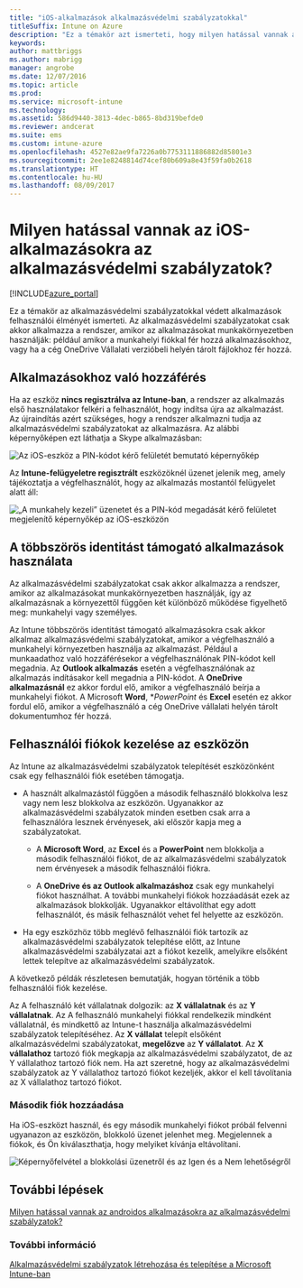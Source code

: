 ```yaml
---
title: "iOS-alkalmazások alkalmazásvédelmi szabályzatokkal"
titleSuffix: Intune on Azure
description: "Ez a témakör azt ismerteti, hogy milyen hatással vannak az iOS-alkalmazásokra az alkalmazásvédelmi szabályzatok.”"
keywords: 
author: mattbriggs
ms.author: mabrigg
manager: angrobe
ms.date: 12/07/2016
ms.topic: article
ms.prod: 
ms.service: microsoft-intune
ms.technology: 
ms.assetid: 586d9440-3813-4dec-b865-8bd319befde0
ms.reviewer: andcerat
ms.suite: ems
ms.custom: intune-azure
ms.openlocfilehash: 4527e82ae9fa7226a0b7753111886882d85801e3
ms.sourcegitcommit: 2ee1e8248814d74cef80b609a8e43f59fa0b2618
ms.translationtype: HT
ms.contentlocale: hu-HU
ms.lasthandoff: 08/09/2017
---
```

# <a name="what-to-expect-when-your-ios-app-is-managed-by-app-protection-policies"></a>Milyen hatással vannak az iOS-alkalmazásokra az alkalmazásvédelmi szabályzatok?

[!INCLUDE[azure_portal](./includes/azure_portal.md)]

Ez a témakör az alkalmazásvédelmi szabályzatokkal védett alkalmazások felhasználói élményét ismerteti. Az alkalmazásvédelmi szabályzatokat csak akkor alkalmazza a rendszer, amikor az alkalmazásokat munkakörnyezetben használják: például amikor a munkahelyi fiókkal fér hozzá alkalmazásokhoz, vagy ha a cég OneDrive Vállalati verzióbeli helyén tárolt fájlokhoz fér hozzá.
##  <a name="accessing-apps"></a>Alkalmazásokhoz való hozzáférés

Ha az eszköz **nincs regisztrálva az Intune-ban**, a rendszer az alkalmazás első használatakor felkéri a felhasználót, hogy indítsa újra az alkalmazást.  Az újraindítás azért szükséges, hogy a rendszer alkalmazni tudja az alkalmazásvédelmi szabályzatokat az alkalmazásra. Az alábbi képernyőképen ezt láthatja a Skype alkalmazásban:


![Az iOS-eszköz a PIN-kódot kérő felületét bemutató képernyőkép](./media/ios-pin-prompt.png)

Az **Intune-felügyeletre regisztrált** eszközöknél üzenet jelenik meg, amely tájékoztatja a végfelhasználót, hogy az alkalmazás mostantól felügyelet alatt áll:

![„A munkahely kezeli” üzenetet és a PIN-kód megadását kérő felületet megjelenítő képernyőkép az iOS-eszközön](./media/ios-managed-devices-pin-prompt.png)

##  <a name="using-apps-with-multi-identity-support"></a>A többszörös identitást támogató alkalmazások használata

Az alkalmazásvédelmi szabályzatokat csak akkor alkalmazza a rendszer, amikor az alkalmazásokat munkakörnyezetben használják, így az alkalmazásnak a környezettől függően két különböző működése figyelhető meg: munkahelyi vagy személyes.  

Az Intune többszörös identitást támogató alkalmazásokra csak akkor alkalmaz alkalmazásvédelmi szabályzatokat, amikor a végfelhasználó a munkahelyi környezetben használja az alkalmazást.  Például a munkaadathoz való hozzáférésekor a végfelhasználónak PIN-kódot kell megadnia.  Az **Outlook alkalmazás** esetén a végfelhasználónak az alkalmazás indításakor kell megadnia a PIN-kódot. A **OneDrive alkalmazásnál** ez akkor fordul elő, amikor a végfelhasználó beírja a munkahelyi fiókot.  A Microsoft **Word**, **PowerPoint* és **Excel** esetén ez akkor fordul elő, amikor a végfelhasználó a cég OneDrive vállalati helyén tárolt dokumentumhoz fér hozzá.
##  <a name="managing-user-accounts-on-the-device"></a>Felhasználói fiókok kezelése az eszközön

Az Intune az alkalmazásvédelmi szabályzatok telepítését eszközönként csak egy felhasználói fiók esetében támogatja.

* A használt alkalmazástól függően a második felhasználó blokkolva lesz vagy nem lesz blokkolva az eszközön. Ugyanakkor az alkalmazásvédelmi szabályzatok minden esetben csak arra a felhasználóra lesznek érvényesek, aki először kapja meg a szabályzatokat.
  * A **Microsoft Word**, az **Excel** és a **PowerPoint** nem blokkolja a második felhasználói fiókot, de az alkalmazásvédelmi szabályzatok nem érvényesek a második felhasználói fiókra.  

  * A **OneDrive és az Outlook alkalmazáshoz** csak egy munkahelyi fiókot használhat.  A további munkahelyi fiókok hozzáadását ezek az alkalmazások blokkolják.  Ugyanakkor eltávolíthat egy adott felhasználót, és másik felhasználót vehet fel helyette az eszközön.

* Ha egy eszközhöz több meglévő felhasználói fiók tartozik az alkalmazásvédelmi szabályzatok telepítése előtt, az Intune alkalmazásvédelmi szabályzatai azt a fiókot kezelik, amelyikre elsőként lettek telepítve az alkalmazásvédelmi szabályzatok.


A következő példák részletesen bemutatják, hogyan történik a több felhasználói fiók kezelése.

Az A felhasználó két vállalatnak dolgozik: az **X vállalatnak** és az **Y vállalatnak**. Az A felhasználó munkahelyi fiókkal rendelkezik mindként vállalatnál, és mindkettő az Intune-t használja alkalmazásvédelmi szabályzatok telepítéséhez. Az **X vállalat** telepít elsőként alkalmazásvédelmi szabályzatokat, **megelőzve** az **Y vállalatot**. Az **X vállalathoz** tartozó fiók megkapja az alkalmazásvédelmi szabályzatot, de az Y vállalathoz tartozó fiók nem. Ha azt szeretné, hogy az alkalmazásvédelmi szabályzatok az Y vállalathoz tartozó fiókot kezeljék, akkor el kell távolítania az X vállalathoz tartozó fiókot.
### <a name="adding-a-second-account"></a>Második fiók hozzáadása

Ha iOS-eszközt használ, és egy második munkahelyi fiókot próbál felvenni ugyanazon az eszközön, blokkoló üzenet jelenhet meg.  Megjelennek a fiókok, és Ön kiválaszthatja, hogy melyiket kívánja eltávolítani.

![Képernyőfelvétel a blokkolási üzenetről és az Igen és a Nem lehetőségről](./media/ios-switch-user.PNG)

## <a name="next-steps"></a>További lépések
[Milyen hatással vannak az androidos alkalmazásokra az alkalmazásvédelmi szabályzatok?](app-protection-enabled-apps-android.md)
### <a name="see-also"></a>További információ
[Alkalmazásvédelmi szabályzatok létrehozása és telepítése a Microsoft Intune-ban](app-protection-policies.md)
